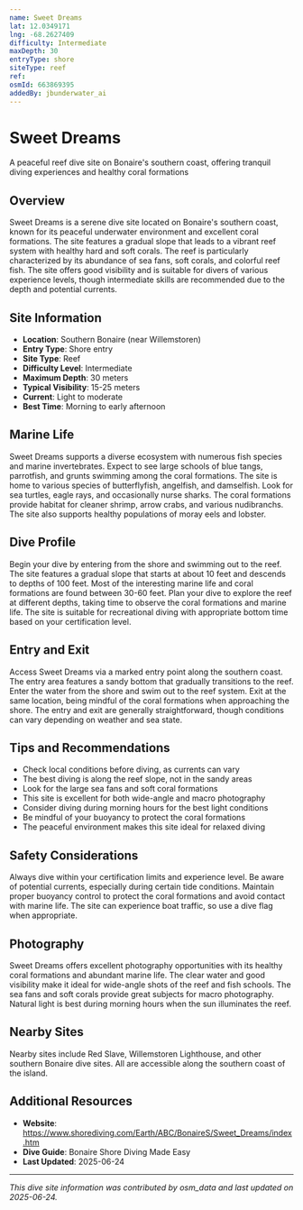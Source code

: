 ```yaml
---
name: Sweet Dreams
lat: 12.0349171
lng: -68.2627409
difficulty: Intermediate
maxDepth: 30
entryType: shore
siteType: reef
ref: 
osmId: 663869395
addedBy: jbunderwater_ai
---
```


# Sweet Dreams

A peaceful reef dive site on Bonaire's southern coast, offering tranquil diving experiences and healthy coral formations

## Overview
Sweet Dreams is a serene dive site located on Bonaire's southern coast, known for its peaceful underwater environment and excellent coral formations. The site features a gradual slope that leads to a vibrant reef system with healthy hard and soft corals. The reef is particularly characterized by its abundance of sea fans, soft corals, and colorful reef fish. The site offers good visibility and is suitable for divers of various experience levels, though intermediate skills are recommended due to the depth and potential currents.

## Site Information
- **Location**: Southern Bonaire (near Willemstoren)
- **Entry Type**: Shore entry
- **Site Type**: Reef
- **Difficulty Level**: Intermediate
- **Maximum Depth**: 30 meters
- **Typical Visibility**: 15-25 meters
- **Current**: Light to moderate
- **Best Time**: Morning to early afternoon

## Marine Life
Sweet Dreams supports a diverse ecosystem with numerous fish species and marine invertebrates. Expect to see large schools of blue tangs, parrotfish, and grunts swimming among the coral formations. The site is home to various species of butterflyfish, angelfish, and damselfish. Look for sea turtles, eagle rays, and occasionally nurse sharks. The coral formations provide habitat for cleaner shrimp, arrow crabs, and various nudibranchs. The site also supports healthy populations of moray eels and lobster.

## Dive Profile
Begin your dive by entering from the shore and swimming out to the reef. The site features a gradual slope that starts at about 10 feet and descends to depths of 100 feet. Most of the interesting marine life and coral formations are found between 30-60 feet. Plan your dive to explore the reef at different depths, taking time to observe the coral formations and marine life. The site is suitable for recreational diving with appropriate bottom time based on your certification level.

## Entry and Exit
Access Sweet Dreams via a marked entry point along the southern coast. The entry area features a sandy bottom that gradually transitions to the reef. Enter the water from the shore and swim out to the reef system. Exit at the same location, being mindful of the coral formations when approaching the shore. The entry and exit are generally straightforward, though conditions can vary depending on weather and sea state.

## Tips and Recommendations
- Check local conditions before diving, as currents can vary
- The best diving is along the reef slope, not in the sandy areas
- Look for the large sea fans and soft coral formations
- This site is excellent for both wide-angle and macro photography
- Consider diving during morning hours for the best light conditions
- Be mindful of your buoyancy to protect the coral formations
- The peaceful environment makes this site ideal for relaxed diving

## Safety Considerations
Always dive within your certification limits and experience level. Be aware of potential currents, especially during certain tide conditions. Maintain proper buoyancy control to protect the coral formations and avoid contact with marine life. The site can experience boat traffic, so use a dive flag when appropriate.

## Photography
Sweet Dreams offers excellent photography opportunities with its healthy coral formations and abundant marine life. The clear water and good visibility make it ideal for wide-angle shots of the reef and fish schools. The sea fans and soft corals provide great subjects for macro photography. Natural light is best during morning hours when the sun illuminates the reef.

## Nearby Sites
Nearby sites include Red Slave, Willemstoren Lighthouse, and other southern Bonaire dive sites. All are accessible along the southern coast of the island.

## Additional Resources
- **Website**: https://www.shorediving.com/Earth/ABC/BonaireS/Sweet_Dreams/index.htm
- **Dive Guide**: Bonaire Shore Diving Made Easy
- **Last Updated**: 2025-06-24

---
*This dive site information was contributed by osm_data and last updated on 2025-06-24.* 